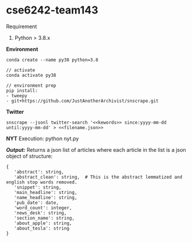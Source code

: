 # cse6242-team143

Requirement

1. Python > 3.8.x

**Environment**

```
conda create --name py38 python=3.8

// activate
conda activate py38

// environment prep
pip install:
- tweepy
- git+https://github.com/JustAnotherArchivist/snscrape.git
```

**Twitter**

```
snscrape --jsonl twitter-search '<<kewords>> since:yyyy-mm-dd until:yyyy-mm-dd' > <<filename.json>>  
```

**NYT**
Execution: python nyt.py

***Output:***
Returns a json list of articles where each article in the list is a json object of structure:
 
 ```
 {
    'abstract': string,
    'abstract_clean': string,  # This is the abstract lemmatized and english stop words removed.
    'snippet': string,
    'main_headline': string,
    'name_headline': string,
    'pub_date': date,
    'word_count': integer,
    'news_desk': string,
    'section_name': string,
    'about_apple': string,
    'about_tesla': string
}
```
